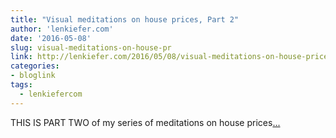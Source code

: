 ```yaml
---
title: "Visual meditations on house prices, Part 2"
author: 'lenkiefer.com'
date: '2016-05-08'
slug: visual-meditations-on-house-pr
link: http://lenkiefer.com/2016/05/08/visual-meditations-on-house-prices-part2/
categories:
- bloglink
tags:
  - lenkiefercom
---
```


THIS IS PART TWO of my series of meditations on house prices[... <i class="fas fa-external-link-alt"></i>](http://lenkiefer.com/2016/05/08/visual-meditations-on-house-prices-part2/)

